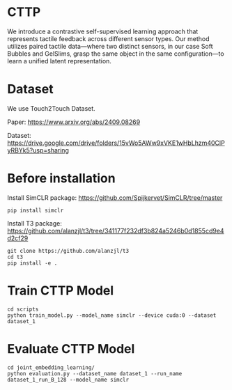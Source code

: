 # CTTP
We introduce a contrastive self-supervised learning approach that represents tactile feedback across different sensor types. Our method utilizes paired tactile data—where two distinct sensors, in our case Soft Bubbles and GelSlims, grasp the same object in the same configuration—to learn a unified latent representation.

# Dataset
We use Touch2Touch Dataset.

Paper: https://www.arxiv.org/abs/2409.08269

Dataset: https://drive.google.com/drive/folders/15vWo5AWw9xVKE1wHbLhzm40ClPyRBYk5?usp=sharing

# Before installation
Install SimCLR package: https://github.com/Spijkervet/SimCLR/tree/master
```
pip install simclr
```

Install T3 package: https://github.com/alanzjl/t3/tree/341177f232df3b824a5246b0d1855cd9e4d2cf29
```
git clone https://github.com/alanzjl/t3
cd t3
pip install -e .
```

# Train CTTP Model
```
cd scripts
python train_model.py --model_name simclr --device cuda:0 --dataset dataset_1
```

# Evaluate CTTP Model
```
cd joint_embedding_learning/
python evaluation.py --dataset_name dataset_1 --run_name dataset_1_run_B_128 --model_name simclr
```
